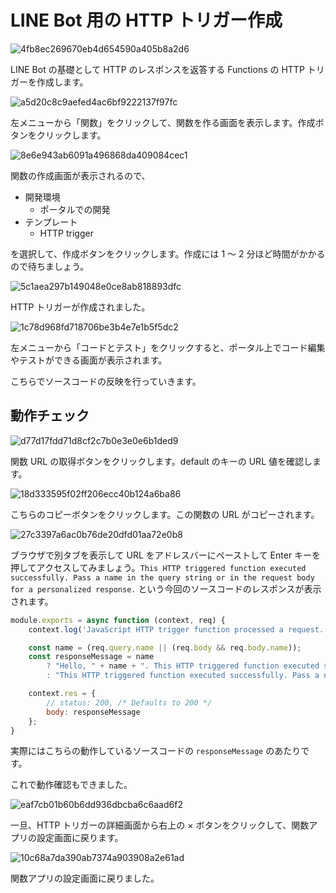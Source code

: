 # LINE Bot 用の HTTP トリガー作成

![4fb8ec269670eb4d654590a405b8a2d6](https://i.gyazo.com/4fb8ec269670eb4d654590a405b8a2d6.png)

LINE Bot の基礎として HTTP のレスポンスを返答する Functions の HTTP トリガーを作成します。

![a5d20c8c9aefed4ac6bf9222137f97fc](https://i.gyazo.com/a5d20c8c9aefed4ac6bf9222137f97fc.png)

左メニューから「関数」をクリックして、関数を作る画面を表示します。作成ボタンをクリックします。

![8e6e943ab6091a496868da409084cec1](https://i.gyazo.com/8e6e943ab6091a496868da409084cec1.png)

関数の作成画面が表示されるので、

- 開発環境
  - ポータルでの開発
- テンプレート
  - HTTP trigger

を選択して、作成ボタンをクリックします。作成には 1 ～ 2 分ほど時間がかかるので待ちましょう。

![5c1aea297b149048e0ce8ab818893dfc](https://i.gyazo.com/5c1aea297b149048e0ce8ab818893dfc.png)

HTTP トリガーが作成されました。

![1c78d968fd718706be3b4e7e1b5f5dc2](https://i.gyazo.com/1c78d968fd718706be3b4e7e1b5f5dc2.png)

左メニューから「コードとテスト」をクリックすると、ポータル上でコード編集やテストができる画面が表示されます。

こちらでソースコードの反映を行っていきます。

## 動作チェック

![d77d17fdd71d8cf2c7b0e3e0e6b1ded9](https://i.gyazo.com/d77d17fdd71d8cf2c7b0e3e0e6b1ded9.png)

関数 URL の取得ボタンをクリックします。default のキーの URL 値を確認します。

![18d333595f02ff206ecc40b124a6ba86](https://i.gyazo.com/18d333595f02ff206ecc40b124a6ba86.png)

こちらのコピーボタンをクリックします。この関数の URL がコピーされます。

![27c3397a6ac0b76de20dfd01aa72e0b8](https://i.gyazo.com/27c3397a6ac0b76de20dfd01aa72e0b8.png)

ブラウザで別タブを表示して URL をアドレスバーにペーストして Enter キーを押してアクセスしてみましょう。`This HTTP triggered function executed successfully. Pass a name in the query string or in the request body for a personalized response.` という今回のソースコードのレスポンスが表示されます。

```js
module.exports = async function (context, req) {
    context.log('JavaScript HTTP trigger function processed a request.');

    const name = (req.query.name || (req.body && req.body.name));
    const responseMessage = name
        ? "Hello, " + name + ". This HTTP triggered function executed successfully."
        : "This HTTP triggered function executed successfully. Pass a name in the query string or in the request body for a personalized response.";

    context.res = {
        // status: 200, /* Defaults to 200 */
        body: responseMessage
    };
}
```

実際にはこちらの動作しているソースコードの `responseMessage` のあたりです。

これで動作確認もできました。

![eaf7cb01b60b6dd936dbcba6c6aad6f2](https://i.gyazo.com/eaf7cb01b60b6dd936dbcba6c6aad6f2.png)

一旦、HTTP トリガーの詳細画面から右上の × ボタンをクリックして、関数アプリの設定画面に戻ります。

![10c68a7da390ab7374a903908a2e61ad](https://i.gyazo.com/10c68a7da390ab7374a903908a2e61ad.png)

関数アプリの設定画面に戻りました。